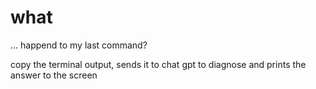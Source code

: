 # what
... happend to my last command?

copy the terminal output, sends it to chat gpt to diagnose and prints the answer to the screen




